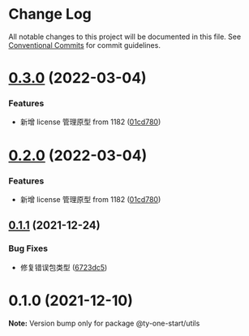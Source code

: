 # Change Log

All notable changes to this project will be documented in this file.
See [Conventional Commits](https://conventionalcommits.org) for commit guidelines.

# [0.3.0](https://10.1.2.7/visual-fe/swap-modules/compare/@ty-one-start/utils@0.1.1...@ty-one-start/utils@0.3.0) (2022-03-04)


### Features

* 新增 license 管理原型 from 1182 ([01cd780](https://10.1.2.7/visual-fe/swap-modules/commits/01cd780064164b7c105360d06f7bbb158f36f543))





# [0.2.0](https://10.1.2.7/visual-fe/swap-modules/compare/@ty-one-start/utils@0.1.1...@ty-one-start/utils@0.2.0) (2022-03-04)


### Features

* 新增 license 管理原型 from 1182 ([01cd780](https://10.1.2.7/visual-fe/swap-modules/commits/01cd780064164b7c105360d06f7bbb158f36f543))





## [0.1.1](https://10.1.2.7/visual-fe/swap-modules/compare/@ty-one-start/utils@0.1.0...@ty-one-start/utils@0.1.1) (2021-12-24)


### Bug Fixes

* 修复错误包类型 ([6723dc5](https://10.1.2.7/visual-fe/swap-modules/commits/6723dc563d6e6d41dfaba22b5d6a660f17b5a810))





# 0.1.0 (2021-12-10)

**Note:** Version bump only for package @ty-one-start/utils
